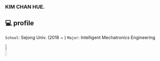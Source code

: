 

### KIM CHAN HUE. ###

## 💻 profile

`School`: Sejong Univ. (2018 ~ ) 
`Major`: Intelligent Mechatronics Engineering 



  <code><img width="10%" src="https://www.vectorlogo.zone/logos/android/android-ar21.svg"></code>

